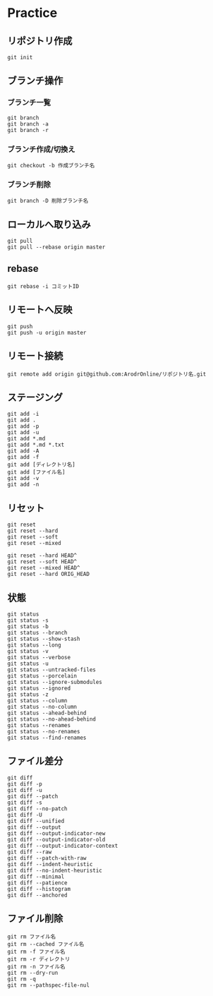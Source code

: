 # Practice

## リポジトリ作成
```
git init
```

## ブランチ操作

### ブランチ一覧
```
git branch
git branch -a
git branch -r
```

### ブランチ作成/切換え
```
git checkout -b 作成ブランチ名
```

### ブランチ削除
```
git branch -D 削除ブランチ名
```

## ローカルへ取り込み
```
git pull
git pull --rebase origin master
```

## rebase
```
git rebase -i コミットID
```

## リモートへ反映
```
git push
git push -u origin master
```

## リモート接続
```
git remote add origin git@github.com:ArodrOnline/リポジトリ名.git
```

## ステージング
```
git add -i
git add .
git add -p
git add -u
git add *.md
git add *.md *.txt 
git add -A
git add -f
git add [ディレクトリ名]
git add [ファイル名]
git add -v
git add -n
```

## リセット
```
git reset
git reset --hard
git reset --soft
git reset --mixed

git reset --hard HEAD^
git reset --soft HEAD^
git reset --mixed HEAD^
git reset --hard ORIG_HEAD
```

## 状態
```
git status
git status -s
git status -b
git status --branch
git status --show-stash
git status --long
git status -v
git status --verbose
git status -u
git status --untracked-files
git status --porcelain
git status --ignore-submodules
git status --ignored
git status -z
git status --column
git status --no-column
git status --ahead-behind
git status --no-ahead-behind
git status --renames
git status --no-renames
git status --find-renames
```

## ファイル差分
```
git diff
git diff -p
git diff -u
git diff --patch
git diff -s
git diff --no-patch
git diff -U
git diff --unified
git diff --output
git diff --output-indicator-new
git diff --output-indicator-old
git diff --output-indicator-context
git diff --raw
git diff --patch-with-raw
git diff --indent-heuristic
git diff --no-indent-heuristic
git diff --minimal
git diff --patience
git diff --histogram
git diff --anchored
```

## ファイル削除
```
git rm ファイル名
git rm --cached ファイル名
git rm -f ファイル名
git rm -r ディレクトリ
git rm -n ファイル名
git rm --dry-run
git rm -q
git rm --pathspec-file-nul
```
